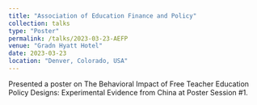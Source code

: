 ```yaml
---
title: "Association of Education Finance and Policy"
collection: talks
type: "Poster"
permalink: /talks/2023-03-23-AEFP
venue: "Gradn Hyatt Hotel"
date: 2023-03-23
location: "Denver, Colorado, USA"
---
```

Presented a poster on The Behavioral Impact of Free Teacher Education Policy Designs: Experimental Evidence from China at Poster Session #1.
